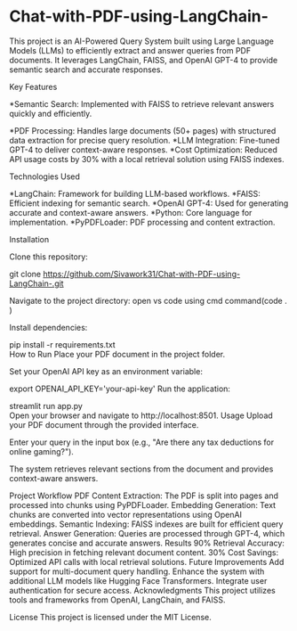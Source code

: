 # Chat-with-PDF-using-LangChain-




This project is an AI-Powered Query System built using Large Language Models (LLMs) to efficiently extract and answer queries from PDF documents. It leverages LangChain, FAISS, and OpenAI GPT-4 to provide semantic search and accurate responses.

Key Features


*Semantic Search: Implemented with FAISS to retrieve relevant answers quickly and efficiently.

*PDF Processing: Handles large documents (50+ pages) with structured data extraction for precise query resolution.
*LLM Integration: Fine-tuned GPT-4 to deliver context-aware responses.
*Cost Optimization: Reduced API usage costs by 30% with a local retrieval solution using FAISS indexes.




Technologies Used

*LangChain: Framework for building LLM-based workflows.
*FAISS: Efficient indexing for semantic search.
*OpenAI GPT-4: Used for generating accurate and context-aware answers.
*Python: Core language for implementation.
*PyPDFLoader: PDF processing and content extraction.



Installation

Clone this repository:

git clone https://github.com/Sivawork31/Chat-with-PDF-using-LangChain-.git

Navigate to the project directory: open vs code using cmd  command(code . )

Install dependencies:

pip install -r requirements.txt  
How to Run
Place your PDF document in the project folder.

Set your OpenAI API key as an environment variable:

export OPENAI_API_KEY='your-api-key' 
Run the application:

streamlit run app.py  
Open your browser and navigate to http://localhost:8501.
Usage
Upload your PDF document through the provided interface.

Enter your query in the input box (e.g., "Are there any tax deductions for online gaming?").

The system retrieves relevant sections from the document and provides context-aware answers.



Project Workflow
PDF Content Extraction: The PDF is split into pages and processed into chunks using PyPDFLoader.
Embedding Generation: Text chunks are converted into vector representations using OpenAI embeddings.
Semantic Indexing: FAISS indexes are built for efficient query retrieval.
Answer Generation: Queries are processed through GPT-4, which generates concise and accurate answers.
Results
90% Retrieval Accuracy: High precision in fetching relevant document content.
30% Cost Savings: Optimized API calls with local retrieval solutions.
Future Improvements
Add support for multi-document query handling.
Enhance the system with additional LLM models like Hugging Face Transformers.
Integrate user authentication for secure access.
Acknowledgments
This project utilizes tools and frameworks from OpenAI, LangChain, and FAISS.

License
This project is licensed under the MIT License.
